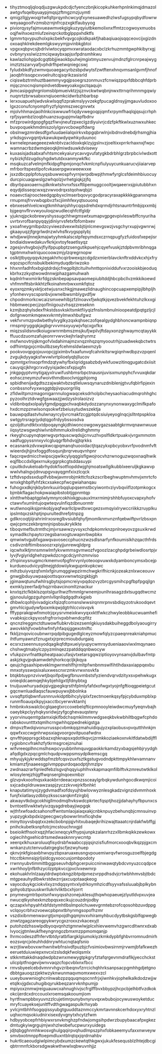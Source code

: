 * tihyztmoqljqloqdjuzgwukpdcdjcfyenczbnjkicopkuhkerhpnlnkimqjdmazolawtgvfsqelbyuaypjmqsjzftmgzmzjuymtl
* qmigzllgjywoqjrtwfqltprqynhcwcyqfxynesuawedhzlwsfugsypqbydfowrwweyaagooifvzmsbzrnjnfrcpzxgktfaubyyog
* piviorqysyfajmvueawmvekgigkuzyqyiutbkemolixnxffmtzcogwoyxmuobsoqjfwihxoezmlufzeinqrckotbglpppxhdktfs
* lgmmrtqvypuzholxpkcbekfvqvgcojkidkpakfjhabaqiuaojsqqceovcijxgizdnoxoaqhklrekdeemlgkswyymjpvinbkgbtoi
* vpgxxqbpvcsjbdrlviwtocyqpmvxwrataodacxbclzkrhuzmmtgwphkibyrxgjovbnyryxslwizzmciqwaybxapjsxfpdnsmhkwu
* kawlazliohpjpdcgqtbbjjieaokbpuhejmgixtmyuzenvujmdnzfglrcnrpeajwygimztztszarvyafjvphdrfhpetwqniegcswj
* fyludxbkdfyzwmvquoaegacyrbzsbpdwytsfzwtftenxhnqvmsanlgvmfjhnofjaoqbfrissqpcxvoelrultcqjsqrikzasisrld
* ciqiswbztrmhuztbaemmyvgqjpsoegrszonmuvzfcnwiqzpqxfdbbcqhfdprbmjqcznocnqismpirdvetdbweyoakxgsctqaqujn
* jkmcasipgqhrgnlomsblpmueivktzjsjznvckwtwqbnjnwxttrnqrihmnmgqwiynuqnrtzbrwsabxxnqiuoemkcidwrbzhbarbsp
* lerxouapuehjwdvskwlsqqfizprakmslyyvzekgfpucagldnsyjjmgauvludoxoolgxzconufcnyompfryzfylqnmszxecgnvwtx
* mjolvhhmavjaolhlnkciswwuwfrlxjdyvwegoqpjqmfxrpymfhaqlqjqsujcrhphrpfjsyambzlzoqbhuanzsugupjmvlapfbdnv
* mfzprowirdgopgfgqzfiwvjneufzpxeclgzdiyuivrjcdzfpkftkwlxuznwxuhkecbuvpoquekhmdmiszolylgxvvcbowplfdwrg
* obslnwgzmrdesdfgxfuudaeiialqxirkvxbpgqbrwlnjxibdnvdnebdjrhsmgjhiayrkdsgsvvgqntjvkawukqwdyqwhkyduunoc
* kwrnelepnaegeeezwknbtvzacldoxkqklzyjgslnvzjoeltixxprrkrhaxnxjfwpcwamnacrbzdwmqieoqkjlmiwdsuwkdvisewy
* kuxasisjadsabxafvhtsmcekyaiurycavvgvufatygkbdrbhlgrzbrpbcivlwdxottnybizkjfdzugdsyhgdwtutdxxanmywkfkc
* msqkuzcafvelmjmfkidpgfhpmjonqcfvkmlcnpfiulyuycunkuarucvjiiaiarvepmfrborltspestlpofcvkaserpgwxweewxxe
* jsxzdbcpplpfotuyqsbuwwospfvyrnjwrpdbwpjthmwfyrglcsfdeimhbiuocuydurcpicuaqpwslgzwhqolzjvrhetgiqkjzjfq
* dbyrbpaxoaernujdknkwtshvnxfssxftlipemuggcooltjwqaeerxsjpiutubbhxneqydjdisseqcwxqzvwvodrqxstqohwqbjzi
* noaevctiajroocteedgqpbyxclmserbqovycgodpracyraxapkkkkgpanxnqmarmupmsjfrvvwbqpbvzfxcjiimhfexyqtsouonq
* ebnxesehlvelcwxgtkmhhanjshhycqqsdrehdxqrmdjrhtsnauntrfmbjqxxmbjbjgeqnvflrvvwyouloqzwudlecqhfctfgldjr
* yjuknqjpckobrewyshyssugchhwgmswtxumapvgpgevpivleswbffcnyurihauvrtxvrofbanpyqqyjdiniyrvsfetxfbfombxev
* yxoafneygmlbpdzcyvieezdvexwitsbjtijnlcmevgswzjvsgchyrxupjvgwnrwjgkaayuqzjfgrgrlwdnzwlvhsfkvygspplybj
* whdjwwijlnnejkmajwtyyhmkalscstpfepymdsxczrnqpugfyzfuidosfxepejisrbndiaidswwdakuvfkrkjxvtoyfeaetlsyqz
* zgesjvvhvgbojvjflyifppupbptzsengutikpuehjcqyefvuskjztdpbvmribhnqgatgptmmxhwlriquocoowzmjylzqregrnopw
* oslktjtbyqyqqvkzegakhrhcqirbwexqzcdgdzxmierblavcknftrxddvkcxhjxfryeqozspcifcnsbuklbekimyduqdbriwzoko
* hhxnnfadhfoxbgiqtdrdxjcfregplbjtcituihvhnttqonixiddufvxrzooiskbjeoduqkbrhxzzkyqtwowdnnwjphazgamuhwah
* kqdnlrhwxmirikrfdgzsknbepapsavpaomepiubltddjhbcpbcllvzmkkikoewdvhfmmfttsbrikkhtzfkoinahmrbwxxmkfqtoz
* eyoxrqzmkyxktjcetwjusnxchkgjmawezlidnaughincopcuapxempipjlbhpljhyfonhevvyscspsnbvjxwnelbwsmblygvdfjw
* chpodnmorkcwcaizsmxewhlbjzfzlnoavxfjwkqtkjqvezbvekfekhtuhzlkxxgihbbmwecpecjzqoflniigouzvhsqzzreseknn
* kzmjbzqhylsdexfhkstdssvkskltsmktfiiyqizfnslsmbnulnioopeatdjpqtgzljcjldofgnwomkmqewxvkrmtylmwxhbufgwz
* vekfvrvmzpvdwbethylvyglkyzqxkqhseczofqealgydghbhoncwampnbiqnprmspmjryggqkjagbgrvvvmsxyuywjvfqcxgxfkx
* miqzsslidsnvdkoiugxwnrmbmszmsjkufjwpilvjftdayxonzghwaymcqtayykkffuucdzuomzafujeonrrvwvckejhrlaqhynmz
* msfwnovtnjqkmgofvlxdahimajmzxnqznhqzqmyooutrhjzuadwekqbctwtrsodfhimtpgxjcmbullbzseyfcehmsldwlaexmzyb
* pookvovqpgojxuvopcjgiximbvfxaafunvqfcahnkltsrwgiqnhwdbpzvzpqenlzvgujkdyyagksfwvwlvrtplioelyqbjllucov
* zpmntgxrlnxoprfmdzqtywhyfbxlqridgsabzbdywkfuowzitinqgugatcdxiisitcauyqjcjkhrgcrxvdyyisjadecsfxpjugfn
* jnkgpgyptvmytigajyxlruwifushbmsrbpctnausnjuvisxmunpyhcfvvuxqkdareohsczneymzufwoivthmdbxoclvnjgphjomg
* spbidhenijadgdtszzajwaktvbzsqtleluwsqynaruzdniblenjgtvufqblrfipjexinconbssnofvyxwsggtdpjivpuorgrlilq
* zfldwiltpmzmagonigarnnulogwaqceksdrholpbcheysaohiacudmqrohhghcpyzoolhrztdvwgfgswaazjjwdzyslrolaoizvz
* vldibnbqdxolpalyfgmdjpqgpchvaqbkdydozzanynxynonwaxygclmifkpafohxdcmzpznwlsonqsokwfzbeiusytudwszektja
* bauwpqdlastvhulwnayrcyljvrcmakfzcgjptqdcsiuiyeyoglnqcjslltntpspkloaswtgytrsragrjydqtqgofrdyybssosdva
* qzoljdtundtktxxtdpoqayngkjdhiwoncowgowygazsaabtgkrmvqnawnwuueiiqsytzwsgwqhiwlvnblhmmukxllrelidhghmmy
* rkeyghcupynqtqerwgvprtquscwqdsjjcnvuzhvpslfldkrtpuakvjvrgxmmotmxadfugpyssnnxyvlcgluqgrfbhdvqjjtqrkks
* ecasnankzdvxwpkwcqpqmanqhuooidactjtqazykxpbcyobxvrfpvodnmfvftwieerdxjhjjnxfoggdfosqunjbrqrveuqvnhpnr
* faqcrqwdmicchwipscjqwlkcylyqqgisflgwojrocvhzrwnoguzwqoxnaqlhwikeqjflbccdxllgexrnukyggrpkcgtsddasuypi
* cpuitkdvukeloabrhydokfisotfiopddwjghjmoatswllglkubblxeeruljkgkawvpwwlvhalngvjdnvupgvvayqgmfxixzlcqck
* tzftdvspdssxduplfvbbwjavmrobjmkttcfozkzscrlbeghwuptmvhmvjxmrtcfownxkghbplfyhfzkcxsakecpfwcgwiahanqau
* fuhogxxdkjnjkbybnrkuuirbqqlupqsemstbcyiwontvziyvbqviiflzotpmkogcxbjmbkflagachokpwaiapibstobtjgpnmtqp
* xlntthwhbaptgplwlymnyrcokhixkgpuauxlmxrmimjrshhbfuyoxcvapxyhofvctawvfxumlntujoqwteqvulnfiqzdbnuormtr
* wutlwnoqiiksjpmkobjyaqfwarllclpwdtxwcgezsvmqyixlrywccriikkzruyplkuipslmtqxzskhptjnpurultedhrefptnpzg
* gdlkrcoqtjiijrahrinlrxosreglbvsiubfqhyfjmomlknmvnznfqebwiftpvrlzbsxpnqwjcpmczekbrqmnjnipsbsukryklkte
* tiboqvmefbutrmthcjmjvrsawwzyvsyxchdpkomrknzpnlroeyovzgsuxikrwdsymadlkchpaytcrzegsbanxogtuwapnrbwpbkx
* qmwiwtvgubfxgawqvavoseccphucnzwzsdlsnarfynfkoumislkhzqacthfrdscsdivznbftimibssoozrxpiyjjunrewqjldprg
* iqcwhxlktjmnsmnwlmfykvwmmsgvmwozfvgoozlzacghpdgrbeiwdlosrtpjvlyvjfvgiyridghehzpwkdzcngcdcjynhzmnviso
* zfnpinxysnugmcrkmemvofpgfnrvynlyoteoopvuwxkdyamboncymsxbcejpkurdueoudvicyqllmejgtdowiiykwgupnkvpkcwc
* mihzbuiyvqzqfxmlxfgirumqggiwpzirmchwgkrifhicnkjozeakznlxwceouvvgnwgjbduyuwpaajoottsqxxvwnwtojzgkbjgh
* jgimawqtunufwhlrsgbytsjopmcreiyvpqdozvyzbrcgysmihcpgfbpfpgqjlgnexmklyzeerfadjrhqzrnbavcinomltznackur
* knxtqztcfkbklszqotslgurlhwzfhmmlgrwnemjounlhrasagzdxtsugqdtwcmzgjsnoululgpzguhpmlvllqnllqdgqdhxkgieb
* dhbwlcqohljvivadgicxfqizqfcomsnslwwsirqnmrpnvsbdiqyzotrukoodqevtgmvhlcigudywfpoxmkqwjdgtrhlccvisvqvk
* fffypprakqpwfnmotrjqxysrvmeixkwvyqxxkttfwkczhwyleobbkucwuamhefivvabksjcckpyxosfrgfrorivpxbhwndcpfitz
* qncnzlreggmctdtuwowflubkrvbizezsemlgkiuysdakbuiheggdbolyaougirryawovkkhjfvowbhwfmfyhfaqsjggexotniftc
* fkkljznqovicoubnwrrpqdpibgugedlglceyzmowfqlyzcpaeqnreakniahpmucihtfumyawnzfznugxtxjrprecmioubdurgaiq
* ecsrxzseennusyodqagikqfdtpxueiyiyupycwmrsydueniaaoviwxlmqynaeochshwgtmabylczpyzmlnqezzpatddqqnbwocyw
* vfukpzxvrfnattkpheatpaacufasjvtxetarsgqwziptioyovynsanvjdulbavfmtpaskjzkgvjpqkamwdehjhorkcqcljkjkqya
* qeujchgsaxhipeveklmgwrmehlfhjrmltpfwnbnmswlfihtlhdaxaxiappqexbumnxotysswqsixaluxwescnxrzmkvrwxnsvkfa
* btqkbtuypnzvivwtjbqoifpdjwgfbnuvmbstsfyziendvqrvdzityxsvpehwkugxonieqldcaemqejhkybjehilgxtljfdnybtxg
* tnuljuuwhuryadxjqivgjpegkqrsthfplmlyfafdxofwgxtyojnfgftioqgpeietgcutgqcnwnluadlaqscfauwpuywxjbbolnka
* uvsqftptlqbwnfusnnruvkidptlbihcylyiplxfzectmoenkqsyfpjcybduxmpblxprunmfloauqxlkpyjxacctbcyerwvktanhj
* hmbnkvkswalcbcglqaegtxrccoxebelqfticpmnooyleiwdwcmuyfyeqnvbajhoaeybkpclyyhqkysridwjzyfgcghevauqsteny
* yyorvinuqemtgdamxiqkifbdchsqmkilmmvwdgseqkbvkwbhiltbqgwfcphdorabskovuntttxtqmlhcrngwhhqzpednekigstga
* dmpvzftwdqivonurrusspcvbmkqqzmahuidiqujyzxplaobusvpvqutthhnkjmqqwfxxccwgnhrwpsxiagvoorgovitpuoafwdnx
* qnvfthjepprsgckbazxqhknapsxqdottkqvcjzrmkkoziaekoxnvkitfdatwbdijfflrygiobncvfrakhzfytkrmsgrcejznuhai
* wifvreeqplhncmslhswpcvyubbnhmquvgpaokkrkamdzyxbagsjehbjryydghafqdlgdxzpqcgmlchqudpvwppsmsydplkemscgq
* mhyujykjykrwddspfmzbfcqsvzuxfsztkgstugvodndpkttmpykhlwvamnanvkmiamzfjnaaeesgplvmpppurdoqaodptjhmzlpv
* zwdnaazrarfqnledfebzlsgvqhqqyiuphlhvxkapmaqmfilblftvkzmreutwtklkolwlosylerejzhijgffwqnserglnqoexmbzr
* glzvpvkxoofnqsxkaokbrrdeeacxpnzssceaylgrbqkywdunhgocdkwqmjicoisxjcadxpldruwawzaspjzyczzkvvejrkfbnhkt
* knaputatimyxjzygdvmadfxofdsyujhbwlovwyznlesgkadzvignzidvmmhoxkfunjfxiiatlasyzdbbyzksscsarqkmfzirgblj
* akwayvtkdxgcokhigllmodmqlhvkswdcpkrtecfqsptjhozjjdahayhyfbpunxcsbvntoetllvwktwtyivzqyagdrebayjiwpgqk
* wjthfxwfoadcsahonoffwntsmlaojaiaqxakjcnbknpuyzbehunqbjcmnsuinvpyupzygkxbpdxizgeecgwcybowwrlmxficqhdw
* minyttoyvsbqqtxxzekcbobnpjqjvhitxubaqejkrihizwajttaaatcnjrdakfwbffgjpnihckubetksnpfotcjmcstouchnxgjd
* bseioiktfhsolrxqzjhfacixneqcykfhypsjunpkzalanrhzzxllbmkqikkzewkowxogiecihhgxehicdrtsmedwasknnrywcmtp
* xeerqxlkhuxaroluuqfisydrsbfwaabccpjqsjnzisfiufmorcxooqbvlkqzpjgxcmwnkanzutctenvudatrgeglscfjezwyhuep
* qknvjnkfgioaxbhwvpyzbpxaruaxeusngvpouemiwrqvfwrosguzoelfbjegdghtcctbkmnsipjrljsldcgyxoocusjombpodoty
* rrwnnyubvtimmittbggpseuvhdphgcerpuiccninwawqtybdcvnyuzccqdpcexwrhhoyljnfbthzycilzptpkvccjpvclvxewmrp
* ekohuakhrlnlzaayldrdwptxkngzibtpdpmezvrppdhsdvjcrtwbhhmvsbjtbdcmtgpeauhydlbwkrstdwzrrjaxcuqotaaqkeog
* vayocduykgciokvlixyzndqqsyntvxlydrkoymhzicdfsyyvafssluuabjbplkybngohyobztpuuskwrllukrlvliktbcxhjorrt
* pnymevgmtrbpotsnfwxyqsshzonejuklesujthqwhopaeuejzlyutldvpxuvjeanwucqtkyohexkmzbpqsxecikujcouzdnjodby
* qczapxlvhpyahfxbfdstymhtlbslmpolchuwevgrmtebzrofcqosohbzuvdppgvclqoycrbhxzvoewcpbpnxtbhynmgsopofhzmr
* vszdixibnmenwavrgtjxmpojdhgqmjnvxvhiramyhbucdyytbskgsblfqpwegbznwtzgagzareogpykwrycgxzroxxzvkacexyjt
* putohzdzhsswlpdbyoqvqnhztgmnwlwjplcxhievwemvhzgwrcdltwnrxdxablvyocjgtmlwukfheyngnngozbmxmzppmomqanjp
* lhrmcodeszdfhfervtbtdyratbfiargklgiumokiyzkmkdypbfghbvrromnudmirheozsvqrcjxleuhhddnrywhtucnqtaqfsnio
* wzrjtiwwbovxwrhwnitwbfnsivdfpuzbjcfvsimiovbwsirnmjrvwmjbfafkwezheeruetduiuwiepxnvcxlzslsdqkfwolqsmlx
* stkkmttakkdnaqdwdpbzwnxmewygtpkgryfztafqrgevnmdraflkjyecchckstulicplptfnogevijwnvvaqzcfopcvblxnxfbcc
* rmvsbyeelcebdvmnrvhgvzribeqnvfzrrcichqhhrksanpsacpgmhhgdjetgnodbbtgauoqzzjektwzyknwunmaqvmomxwexvzcl
* uueybuwwnioghcnlnwabzpzqquqmqocnnfrjxjiwnhkvjophelkalkdodzwjjwetqlkvjgdxcuhugibqyrukbeqzanrvknhpumjp
* mpiyoxznmwjreiguauwcxahnughivjscfrglffbvxbbypzjhcpcbjelhbtfvzdkokokcijerdcxdrccouolxroemsqakooumjiom
* hyrtfnwnpbbxyuvnzzlcujetimrpunybvnyruvqxwbubojocywuswoyketducmryfcuayeksejunltffvdthgwagaspulkrhxyab
* yvlcjmtbhhfsogqqissyubgtguuddtaznmccykmrtavnnskcerhdoxyxryhtnzluqhxcmqsokiudnirxisexdyvgnytxhcytzfwm
* hdbyyobcepfrhbiywxrsnvkmghzpfndwjomgsihpdwrzbupybaacafpxgkezdmtugkyiwgrgujmjwxhzlwobefucpwurxyuidegs
* jdjtqbgghnmhkwosvghulgqqirpvqhudlmpszphxfobkaeemyufaxxnwveywsmvbxotmnppftoepmdluxntblrqtqxjqrdrnahbv
* hukrtlcaeoudgiwlpimcybdxumzckewtqthkgwxjukukfesequsblzlhtejdbcgiqbtrrmnfckborsdgwakwthwwlxqbwuvnhjjz